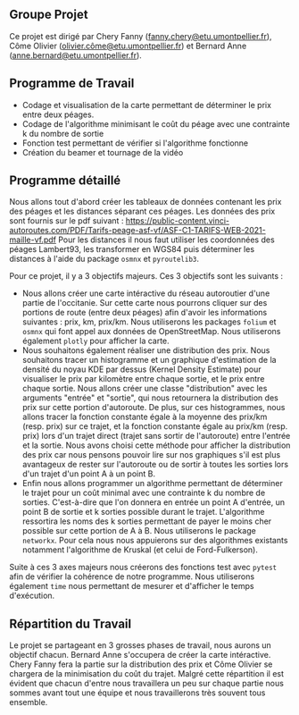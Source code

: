 ## Groupe Projet
Ce projet est dirigé par Chery Fanny (fanny.chery@etu.umontpellier.fr), Côme Olivier (olivier.côme@etu.umontpellier.fr) et Bernard Anne (anne.bernard@etu.umontpellier.fr).

## Programme de Travail
- Codage et visualisation de la carte permettant de déterminer le prix entre deux péages. 
- Codage de l'algorithme minimisant le coût du péage avec une contrainte k du nombre de sortie 
- Fonction test permettant de vérifier si l'algorithme fonctionne
- Création du beamer et tournage de la vidéo

## Programme détaillé
Nous allons tout d'abord créer les tableaux de données contenant les prix des péages et les distances séparant ces péages. Les données des prix sont fournis sur le pdf suivant : https://public-content.vinci-autoroutes.com/PDF/Tarifs-peage-asf-vf/ASF-C1-TARIFS-WEB-2021-maille-vf.pdf 
Pour les distances il nous faut utiliser  les coordonnées des péages Lambert93, les transformer en WGS84 puis déterminer les distances à l'aide du package ```osmnx``` et ```pyroutelib3```. 

Pour ce projet, il y a 3 objectifs majeurs. Ces 3 objectifs sont les suivants : 

- Nous allons créer une carte intéractive du réseau autoroutier d'une partie de l'occitanie. Sur cette carte nous pourrons cliquer sur des portions de route (entre deux péages) afin d'avoir les informations suivantes : prix, km, prix/km. Nous utiliserons les packages ```folium``` et ```osmnx``` qui font appel aux données de OpenStreetMap. Nous utiliserons également ```plotly``` pour afficher la carte. 
- Nous souhaitons également réaliser une distribution des prix. Nous souhaitons tracer un histogramme et un graphique d'estimation de la densité du noyau KDE par dessus (Kernel Density Estimate) pour visualiser le prix par kilomètre entre chaque sortie, et le prix entre chaque sortie. Nous allons créer une classe "distribution" avec les arguments "entrée" et "sortie", qui nous retournera la distribution des prix sur cette portion d'autoroute. De plus, sur ces histogrammes, nous allons tracer la fonction constante égale à la moyenne des prix/km (resp. prix) sur ce trajet, et la fonction constante égale au prix/km (resp. prix) lors d'un trajet direct (trajet sans sortir de l'autoroute) entre l'entrée et la sortie. Nous avons choisi cette méthode pour afficher la distribution des prix car nous pensons pouvoir lire sur nos graphiques s'il est plus avantageux de rester sur l'autoroute ou de sortir à toutes les sorties lors d'un trajet d'un point A à un point B. 
- Enfin nous allons programmer un algorithme permettant de déterminer le trajet pour un coût minimal avec une contrainte k du nombre de sorties. C'est-à-dire que l'on donnera en entrée un point A d'entrée, un point B de sortie et k sorties possible durant le trajet. L'algorithme ressortira les noms des k sorties permettant de payer le moins cher possible sur cette portion de A à B. Nous utiliserons le package ```networkx```. Pour cela nous nous appuierons sur des algorithmes existants notamment l'algorithme de Kruskal (et celui de Ford-Fulkerson).

Suite à ces 3 axes majeurs nous créerons des fonctions test avec ```pytest``` afin de vérifier la cohérence de notre programme. Nous utiliserons également ```time``` nous permettant de mesurer et d'afficher le temps d'exécution. 

## Répartition du Travail
Le projet se partageant en 3 grosses phases de travail, nous aurons un objectif chacun. Bernard Anne s'occupera de créer la carte intéractive. Chery Fanny fera la partie sur la distribution des prix et Côme Olivier se chargera de la minimisation du coût du trajet. Malgré cette répartition il est évident que chacun d'entre nous travaillera un peu sur chaque partie nous sommes avant tout une équipe et nous travaillerons très souvent tous ensemble. 

